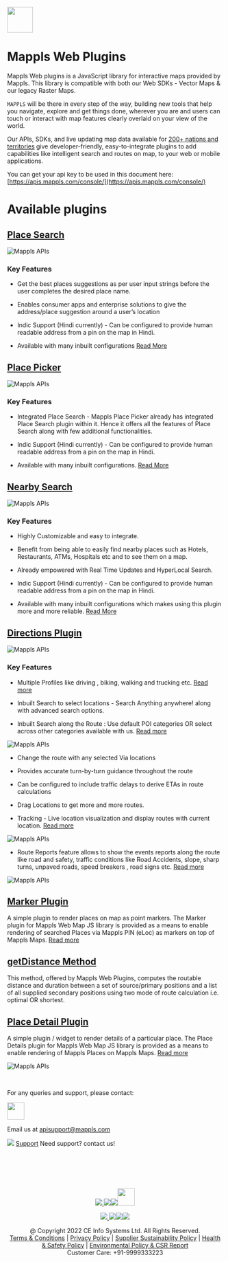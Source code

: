 
[<img src="https://about.mappls.com/images/mappls-b-logo.svg" height="60"/> </p>](https://www.mapmyindia.com/api)

# Mappls Web Plugins
Mappls Web plugins is a JavaScript library for interactive maps provided by Mappls. This library is compatible with both our Web SDKs - Vector Maps & our legacy Raster Maps.


`MAPPLS` will be there in every step of the way, building new tools that help you navigate, explore and get things done, wherever you are and users can touch or interact with map features clearly overlaid on your view of the world.

Our APIs, SDKs, and live updating map data available for [200+ nations and territories](https://github.com/MapmyIndia/mapmyindia-rest-api/blob/master/docs/countryISO.md) give developer-friendly, easy-to-integrate plugins to add capabilities like intelligent
search and routes on map, to your web or mobile applications.



You can get your api key to be used in this document here: [https://apis.mappls.com/console/](https://apis.mappls.com/console/)

# Available plugins

## [Place Search](https://github.com/mappls-api/mappls-web-plugins/tree/main/placeSearch-plugin)


![Mappls APIs](https://about.mappls.com/api/api_doc_assets/place_search.JPG)

### Key Features

- Get the best places suggestions as per user input strings before the user completes the desired place name.

- Enables consumer apps and enterprise solutions to give the address/place suggestion around a user’s location

 - Indic Support (Hindi currently) - Can be configured to provide human readable address from a pin on the map in Hindi.

 - Available with many inbuilt configurations     [Read More](https://about.mappls.com/api/web-sdk/vector-plugin-example/Placesearch/mappls-placesearch-plugin)


## [Place Picker](https://github.com/mappls-api/mappls-web-plugins/tree/main/placePicker-plugin)

![Mappls APIs](https://about.mappls.com/api/api_doc_assets/place_picker.JPG )

### Key Features
- Integrated Place Search - Mappls Place Picker already has integrated Place Search plugin within it. Hence it offers all the features of Place Search along with few additional functionalities.

- Indic Support (Hindi currently) - Can be configured to provide human readable address from a pin on the map in Hindi.

- Available with many inbuilt configurations.
[Read More](https://about.mappls.com/api/web-sdk/vector-plugin-example/Placepicker/mappls-placepicker-plugin)

## [Nearby Search](https://github.com/mappls-api/mappls-web-plugins/tree/main/nearbySearch-plugin)


![Mappls APIs](https://about.mappls.com/api/api_doc_assets/nearby.JPG )


### Key Features
   -  Highly Customizable and easy to integrate.

   -  Benefit from being able to easily find nearby places such as Hotels, Restaurants, ATMs, Hospitals etc and to see them on a map.

   -  Already empowered with Real Time Updates and HyperLocal Search.

   - Indic Support (Hindi currently) - Can be configured to provide human readable address from a pin on the map in Hindi.

   -  Available with many inbuilt configurations which makes using this plugin more and more reliable. [Read More](https://about.mappls.com/api/web-sdk/vector-plugin-example/Nearbysearch/mappls-nearbysearch-plugin)

## [Directions Plugin](https://github.com/mappls-api/mappls-web-plugins/tree/main/directions-plugin)

![Mappls APIs](https://about.mappls.com/api/api_doc_assets/Direction.JPG)


### Key Features

  -   Multiple Profiles like driving , biking, walking and trucking etc. [Read more]((https://about.mappls.com/api/web-sdk/vector-plugin-example/Direction/mappls-direction-plugin))

  -   Inbuilt Search to select locations - Search Anything anywhere! along with advanced search options.

   -  Inbuilt Search along the Route : Use default POI categories OR select across other categories available with us. [Read more](https://about.mappls.com/api/web-sdk/vector-plugin-example/Direction/mappls-poi-alongtheroute-direction-plugin)

![Mappls APIs](https://about.mappls.com/api/api_doc_assets/Direction_poi%20along_route.JPG)

  -   Change the route with  any selected Via locations

  -   Provides accurate turn-by-turn guidance throughout the route

   -   Can be configured to include traffic delays to derive ETAs in route calculations

   -  Drag Locations to get more and more routes.

   - Tracking - Live location visualization and display routes with current location. [Read more](https://github.com/mappls-api/mappls-web-plugins/tree/main/tracking-plugin)

![Mappls APIs](https://about.mappls.com/api/api_doc_assets/Direction_tracking.JPG)

   -  Route Reports  feature allows to show the events reports along the route like road and safety, traffic conditions like  Road Accidents, slope, sharp turns, unpaved roads, speed breakers , road signs etc. [Read more](https://about.mappls.com/api/web-sdk/vector-plugin-example/Direction/mappls-event-alongtheroute-direction-plugin)


![Mappls APIs](https://about.mappls.com/api/api_doc_assets/Direction_events%20along%20route.JPG)   

## [Marker Plugin](https://github.com/mappls-api/mappls-web-plugins/tree/main/marker-plugin)
 A simple plugin to render places on map as point markers. The Marker plugin for Mappls Web Map JS library is provided as a means to enable rendering of searched Places via Mappls PIN (eLoc) as markers on top of Mappls Maps. [Read more](https://about.mappls.com/api/web-sdk/vector-plugin-example/Marker/mappls-marker-plugin)

## [getDistance Method](https://github.com/mappls-api/mappls-web-plugins/tree/main/getDistance%20Method)
This method, offered by Mappls Web Plugins, computes the routable distance and duration between a set of source/primary positions and a list of all supplied secondary positions using two mode of route calculation i.e. optimal OR shortest.

## [Place Detail Plugin](https://github.com/mappls-api/mappls-web-plugins/tree/main/eLoc-plugin)
A simple plugin / widget to render details of a particular place. The Place Details plugin for Mappls Web Map JS library is provided as a means to enable rendering of Mappls Places on Mappls Maps. [Read more](https://about.mappls.com/api/web-sdk/vector-plugin-example/Placedetails/mappls-placedetails-plugin)

![Mappls APIs](https://about.mappls.com/api/api_doc_assets/place_detail.JPG)

<br>

For any queries and support, please contact: 

[<img src="https://about.mappls.com/images/mappls-logo.svg" height="40"/> </p>](https://about.mappls.com/api/)
Email us at [apisupport@mappls.com](mailto:apisupport@mappls.com)


![](https://www.mapmyindia.com/api/img/icons/support.png)
[Support](https://about.mappls.com/contact/)
Need support? contact us!

<br></br>
<br></br>

[<p align="center"> <img src="https://www.mapmyindia.com/api/img/icons/stack-overflow.png"/> ](https://stackoverflow.com/questions/tagged/mappls-api)[![](https://www.mapmyindia.com/api/img/icons/blog.png)](https://about.mappls.com/blog/)[![](https://www.mapmyindia.com/api/img/icons/gethub.png)](https://github.com/Mappls-api)[<img src="https://mmi-api-team.s3.ap-south-1.amazonaws.com/API-Team/npm-logo.one-third%5B1%5D.png" height="40"/> </p>](https://www.npmjs.com/org/mapmyindia) 



[<p align="center"> <img src="https://www.mapmyindia.com/june-newsletter/icon4.png"/> ](https://www.facebook.com/Mapplsofficial)[![](https://www.mapmyindia.com/june-newsletter/icon2.png)](https://twitter.com/mappls)[![](https://www.mapmyindia.com/newsletter/2017/aug/llinkedin.png)](https://www.linkedin.com/company/mappls/)[![](https://www.mapmyindia.com/june-newsletter/icon3.png)](https://www.youtube.com/channel/UCAWvWsh-dZLLeUU7_J9HiOA)




<div align="center">@ Copyright 2022 CE Info Systems Ltd. All Rights Reserved.</div>

<div align="center"> <a href="https://about.mappls.com/api/terms-&-conditions">Terms & Conditions</a> | <a href="https://about.mappls.com/about/privacy-policy">Privacy Policy</a> | <a href="https://about.mappls.com/pdf/mapmyIndia-sustainability-policy-healt-labour-rules-supplir-sustainability.pdf">Supplier Sustainability Policy</a> | <a href="https://about.mappls.com/pdf/Health-Safety-Management.pdf">Health & Safety Policy</a> | <a href="https://about.mappls.com/pdf/Environment-Sustainability-Policy-CSR-Report.pdf">Environmental Policy & CSR Report</a>

<div align="center">Customer Care: +91-9999333223</div>
